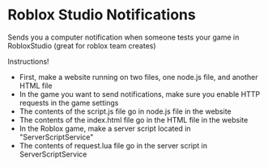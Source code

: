 # Roblox Studio Notifications
Sends you a computer notification when someone tests your game in RobloxStudio (great for roblox team creates)

Instructions!

- First, make a website running on two files, one node.js file, and another HTML file
- In the game you want to send notifications, make sure you enable HTTP requests in the game settings
- The contents of the script.js file go in node.js file in the website
- The contents of the index.html file go in the HTML file in the website
- In the Roblox game, make a server script located in "ServerScriptService"
- The contents of request.lua file go in the server script in ServerScriptService

